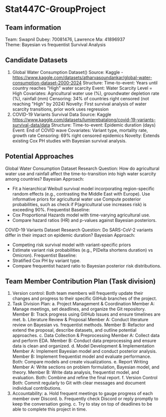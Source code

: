 # Stat447C-GroupProject

## Team information
Team: Swapnil Dubey: 70081476, Lawrence Ma: 41896937\
Theme: Bayesian vs frequentist Survival Analysis



## Candidate Datasets

1. Global Water Consumption Dataset()
Source: Kaggle - https://www.kaggle.com/datasets/atharvasoundankar/global-water-consumption-dataset-2000-2024
Structure:
Time-to-event: Years until country reaches "High" water scarcity
Event: Water Scarcity Level = High
Covariates: Agricultural water use (%), groundwater depletion rate (%), rainfall
(mm)
Censoring: 34% of countries right censored (not reaching "High" by 2024)
Novelty: First survival analysis of water scarcity transitions, prior work uses
regression
2. COVID-19 Variants Survival Data
Source: Kaggle https://www.kaggle.com/datasets/lumierebatalong/covid-19-variants-survival-data/data
Structure:
Time-to-event: Epidemic duration (days)
Event: End of COVID wave
Covariates: Variant type, mortality rate, growth rate
Censoring: 69% right censored epidemics
Novelty: Extends existing Cox PH studies with Bayesian survival analysis.



## Potential Approaches

Global Water Consumption Dataset
Research Question: How do agricultural water use and rainfall affect the time-to-transition into
high water scarcity among countries?
Bayesian Approach:
- Fit a hierarchical Weibull survival model incorporating region-specific random effects
(e.g., contrasting the Middle East with Europe).
Use informative priors for agricultural water use
Compute posterior probabilities, such as check if P(agricultural use increases risk) is
exceeding 90%.
Frequentist Baseline:
- Cox Proportional Hazards model with time-varying agricultural use.
- Compare hazard ratios (HR) and p-values against Bayesian posteriors.

COVID-19 Variants Dataset
Research Question: Do SARS-CoV-2 variants differ in their impact on epidemic duration?
Bayesian Approach:
- Competing risk survival model with variant-specific priors
- Estimate variant risk probabilities (e.g., P(Delta shortens duration) vs Omicron).
Frequentist Baseline:
- Stratified Cox PH by variant type.
- Compare frequentist hazard ratio to Bayesian posterior risk distributions.



## Team Member Contribution Plan (Task division)
1. Version control: Both team members will frequently update their changes and progress
to their specific GitHub branches of the project.
2. Task Division Plan:
  a. Project Management & Coordination
      Member A: Manage meetings, set deadlines, and organize the Git repository.
      Member B: Track progress using GitHub Issues and ensure timelines are met.
  b. Literature Review & Proposal
      Member A: Conduct literature review on Bayesian vs. frequentist methods.
      Member B: Refactor and extend the proposal, describe datasets, and outline
      potential approaches.
  c. Data Collection & Preprocessing
      Member A: Collect data and perform EDA.
      Member B: Conduct data preprocessing and ensure data is clean and organized.
  d. Model Development & Implementation
      Member A: Implement Bayesian model and conduct posterior analysis.
      Member B: Implement frequentist model and evaluate performance.
      Both: Compare models and create visualizations.
  e. Report Writing
      Member A: Write sections on problem formulation, Bayesian model, and theory.
      Member B: Write data analysis, frequentist model, and evaluation.
      Both: Combine and refine the final report.
  f. Version Control
      Both: Commit regularly to Git with clear messages and document individual
      contributions.
3. Accountability:
  a. Hold frequent meetings to gauge progress of each member over Discord.
  b. Frequently check Discord or reply promptly to keep the conversation going.
  c. Try to stay on top of deadlines to be able to complete this project in time.
